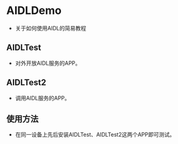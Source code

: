 # AIDLDemo

* 关于如何使用AIDL的简易教程

## AIDLTest

* 对外开放AIDL服务的APP。

## AIDLTest2

* 调用AIDL服务的APP。

## 使用方法

* 在同一设备上先后安装AIDLTest、AIDLTest2这两个APP即可测试。